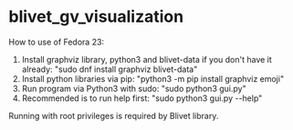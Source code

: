 # blivet_gv_visualization
How to use of Fedora 23:
1. Install graphviz library, python3 and blivet-data if you don't have it already: "sudo dnf install graphviz blivet-data"
2. Install python libraries via pip: "python3 -m pip install graphviz emoji"
3. Run program via Python3 with sudo: "sudo python3 gui.py"
4. Recommended is to run help first: "sudo python3 gui.py --help"

Running with root privileges is required by Blivet library.
